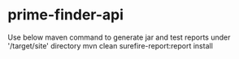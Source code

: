 # prime-finder-api

Use below maven command to generate jar and test reports under '/target/site' directory
mvn clean surefire-report:report install

